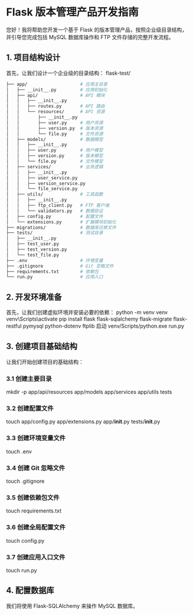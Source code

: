 # Flask 版本管理产品开发指南
您好！我将帮助您开发一个基于 Flask 的版本管理产品，按照企业级目录结构，并引导您完成包括 MySQL 数据库操作和 FTP 文件存储的完整开发流程。

## 1. 项目结构设计
首先，让我们设计一个企业级的目录结构：
flask-test/
```bash
├── app/                    # 应用主目录
│   ├── __init__.py         # 应用初始化
│   ├── api/                # API 模块
│   │   ├── __init__.py
│   │   ├── routes.py       # API 路由
│   │   └── resources/      # API 资源
│   │       ├── __init__.py
│   │       ├── user.py     # 用户资源
│   │       ├── version.py  # 版本资源
│   │       └── file.py     # 文件资源
│   ├── models/             # 数据模型
│   │   ├── __init__.py
│   │   ├── user.py         # 用户模型
│   │   ├── version.py      # 版本模型
│   │   └── file.py         # 文件模型
│   ├── services/           # 业务逻辑
│   │   ├── __init__.py
│   │   ├── user_service.py
│   │   ├── version_service.py
│   │   └── file_service.py
│   ├── utils/              # 工具函数
│   │   ├── __init__.py
│   │   ├── ftp_client.py   # FTP 客户端
│   │   └── validators.py   # 数据验证
│   ├── config.py           # 配置文件
│   └── extensions.py       # 扩展模块初始化
├── migrations/             # 数据库迁移文件
├── tests/                  # 测试目录
│   ├── __init__.py
│   ├── test_user.py
│   ├── test_version.py
│   └── test_file.py
├── .env                    # 环境变量
├── .gitignore              # Git 忽略文件
├── requirements.txt        # 依赖包
└── run.py                  # 应用入口
```
## 2. 开发环境准备
首先，让我们创建虚拟环境并安装必要的依赖：
python -m venv venv
venv\Scripts\activate
pip install flask flask-sqlalchemy flask-migrate flask-restful pymysql python-dotenv ftplib
启动
venv/Scripts/python.exe run.py
## 3. 创建项目基础结构
让我们开始创建项目的基础结构：
### 3.1 创建主要目录
mkdir -p app/api/resources app/models app/services app/utils tests
### 3.2 创建配置文件
touch app/config.py app/extensions.py app/__init__.py tests/__init__.py
### 3.3 创建环境变量文件
touch .env
### 3.4 创建 Git 忽略文件
touch .gitignore
### 3.5 创建依赖包文件
touch requirements.txt
### 3.6 创建全局配置文件
touch config.py
### 3.7 创建应用入口文件
touch run.py
## 4. 配置数据库
我们将使用 Flask-SQLAlchemy 来操作 MySQL 数据库。

